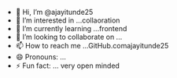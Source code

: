 - 👋 Hi, I’m @ajayitunde25
- 👀 I’m interested in ...collaoration
- 🌱 I’m currently learning ...frontend
- 💞️ I’m looking to collaborate on ...
- 📫 How to reach me ...GitHub.comajayitunde25
- 😄 Pronouns: ...
- ⚡ Fun fact: ... very open minded

<!---
ajayitunde25/ajayitunde25 is a ✨ special ✨ repository because its `README.md` (this file) appears on your GitHub profile.
You can click the Preview link to take a look at your changes.
--->
